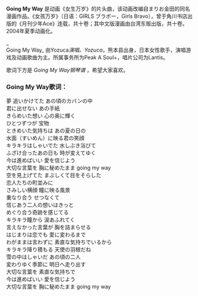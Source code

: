 

**Going My Way** 是动画《女生万岁》的片头曲，该动画改编自まりお金田的同名漫画作品。《女孩万岁》（日语：GIRLS ブラボー，Girls
Bravo），曾于角川书店出版的《月刊少年Ace》连载，共十卷；其中文版漫画由台湾东贩出版，共十卷。2004年夏季动画化。

_  
Going My Way_ 由Yozuca*演唱。Yozuca*，熊本县出身，日本女性歌手，演唱游戏及动画歌曲为主。所属事务所为Peak A
Soul+，唱片公司为Lantis。

  
歌词下方是 _Going My Way钢琴谱_ ，希望大家喜欢。

### Going My Way歌词：

夢 追いかけてた あの頃のカバンの中  
君に出せない あの手紙  
きらめいた想い 心の奥に輝く  
ひとつずつが 宝物  
ときめいた気持ちは あの夏の日の  
水面（すいめん）に映る君の笑顔  
キラキラはしゃいでた 水しぶき浴びて  
ふざけ合ったあの日も 時が変えてゆく  
今は進めばいい 愛を信じよう  
大切な言葉を 胸に秘めたまま going my way  
空を見上げてた まぶしくて目をそらした  
恋人たちの町並みに  
さみしい横顔 瞳に映る風景  
重なり合う せつなくて  
信じあう二人の想いはきっと  
めぐり合う奇跡を感じてる  
キラキラ瞳から 涙あふれてく  
言えなかった言葉が 胸を詰まらせる  
はじまりは恋でも 愛に変わるまで  
わがままは言わずに 素直な気持ちでいるから  
キラキラ降り積もる 天使の羽根だね  
雪の中はしゃいだ あの頃の二人  
変わりゆく季節に 明日へ走り出す  
大切な言葉を 素直な気持ちで  
今は進めばいい 愛を信じよう  
大切な言葉を 胸に秘めたまま going my way

